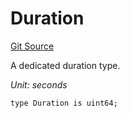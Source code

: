 # Duration
[Git Source](https://github.com/ethereum-optimism/optimism/blob/f7b73857601914eeea6fc4c1ba46ae99ca744d97/contracts/libraries/DisputeTypes.sol)

A dedicated duration type.

*Unit: seconds*


```solidity
type Duration is uint64;
```

